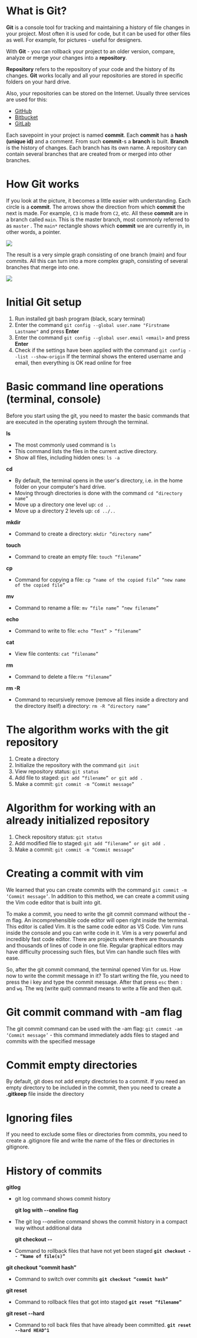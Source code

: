 # **What is Git?**

**Git** is a console tool for tracking and maintaining a history of file changes in your project. Most often it is used for code, but it can be used for other files as well. For example, for pictures - useful for designers.

With **Git** - you can rollback your project to an older version, compare, analyze or merge your changes into a **repository**.

**Repository** refers to the repository of your code and the history of its changes. **Git** works locally and all your repositories are stored in specific folders on your hard drive.

Also, your repositories can be stored on the Internet. Usually three services are used for this:

- [GitHub](https://github.com/)
- [Bitbucket](https://bitbucket.org/)
- [GitLab](https://gitlab.com/)

Each savepoint in your project is named **commit**. Each **commit** has a **hash (unique id)** and a comment. From such **commit**-s a **branch** is built. **Branch** is the history of changes. Each branch has its own name. A repository can contain several branches that are created from or merged into other branches.

# **How Git works**

If you look at the picture, it becomes a little easier with understanding. Each circle is a **commit**. The arrows show the direction from which **commit** the next is made. For example, `C3` is made from `C2`, etc. All these **commit** are in a branch called `main`. This is the master branch, most commonly referred to as `master` . The `main*` rectangle shows which **commit** we are currently in, in other words, a pointer.

![](assets/1.jpeg)

The result is a very simple graph consisting of one branch (main) and four commits. All this can turn into a more complex graph, consisting of several branches that merge into one.

![](assets/bugFix.gif)

# **Initial Git setup**

1. Run installed git bash program (black, scary terminal)
2. Enter the command `git config --global user.name "Firstname Lastname"` and press **Enter**
3. Enter the command `git config --global user.email <email>` and press **Enter**
4. Check if the settings have been applied with the command `git config --list --show-origin`
   If the terminal shows the entered username and email, then everything is OK
   read online for free

# **Basic command line operations (terminal, console)**

Before you start using the git, you need to master the basic commands that are executed in the operating system through the terminal.

**ls**

- The most commonly used command is `ls`
- This command lists the files in the current active directory.
- Show all files, including hidden ones: `ls -a`

**cd**

- By default, the terminal opens in the user's directory, i.e. in the home folder on your computer's hard drive.
- Moving through directories is done with the command `cd “directory name”`
- Move up a directory one level up: `cd ..`
- Move up a directory 2 levels up: `cd ../..`

**mkdir**

- Command to create a directory: `mkdir “directory name”`

**touch**

- Command to create an empty file: `touch “filename”`

**cp**

- Command for copying a file: `cp “name of the copied file” “new name of the copied file”`

**mv**

- Command to rename a file: `mv “file name” “new filename”`

**echo**

- Command to write to file: `echo “Text” > “filename”`

**cat**

- View file contents: `cat “filename”`

**rm**

- Command to delete a file:`rm “filename”`

**rm -R**

- Command to recursively remove (remove all files inside a directory and the directory itself) a directory: `rm -R “directory name”`

# The algorithm works with the git repository

1. Create a directory
2. Initialize the repository with the command `git init`
3. View repository status: `git status`
4. Add file to staged: `git add “filename” or git add .`
5. Make a commit: `git commit -m “Commit message”`

# **Algorithm for working with an already initialized repository**

1. Check repository status: `git status`
2. Add modified file to staged: `git add “filename” or git add .`
3. Make a commit: `git commit -m “Commit message”`

# **Creating a commit with vim**

We learned that you can create commits with the command `git commit -m ‘Commit message’`. In addition to this method, we can create a commit using the Vim code editor that is built into git.

To make a commit, you need to write the git commit command without the -m flag. An incomprehensible code editor will open right inside the terminal. This editor is called Vim. It is the same code editor as VS Code. Vim runs inside the console and you can write code in it. Vim is a very powerful and incredibly fast code editor. There are projects where there are thousands and thousands of lines of code in one file. Regular graphical editors may have difficulty processing such files, but Vim can handle such files with ease.

So, after the git commit command, the terminal opened Vim for us. How now to write the commit message in it? To start writing the file, you need to press the i key and type the commit message. After that press `esc` then `:` and `wq`. The wq (write quit) command means to write a file and then quit.

# **Git commit command with -am flag**

The git commit command can be used with the -am flag: `git commit -am ‘Commit message’` - this command immediately adds files to staged and commits with the specified message

# **Commit empty directories**

By default, git does not add empty directories to a commit. If you need an empty directory to be included in the commit, then you need to create a **.gitkeep** file inside the directory

# **Ignoring files**

If you need to exclude some files or directories from commits, you need to create a .gitignore file and write the name of the files or directories in gitignore.

# **History of commits**

**gitlog**

- git log command shows commit history

  **git log with --oneline flag**

- The git log --oneline command shows the commit history in a compact way without additional data

  **git checkout --**

- Command to rollback files that have not yet been staged
  **`git checkout -- “Name of file(s)”`**

**git checkout “commit hash”**

- Command to switch over commits
  **`git checkout “commit hash”`**

**git reset**

- Command to rollback files that got into staged
  **`git reset “filename”`**

**git reset --hard**

- Command to roll back files that have already been committed.
  **`git reset --hard HEAD^1`**
